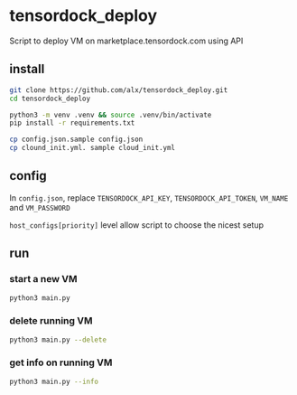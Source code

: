 # tensordock_deploy

Script to deploy VM on marketplace.tensordock.com using API

## install

``` sh
git clone https://github.com/alx/tensordock_deploy.git
cd tensordock_deploy

python3 -m venv .venv && source .venv/bin/activate
pip install -r requirements.txt

cp config.json.sample config.json
cp clound_init.yml. sample cloud_init.yml
```

## config

In `config.json`, replace `TENSORDOCK_API_KEY`, `TENSORDOCK_API_TOKEN`, `VM_NAME` and `VM_PASSWORD`

`host_configs[priority]` level allow script to choose the nicest setup

## run

### start a new VM

``` sh
python3 main.py
```

### delete running VM

``` sh
python3 main.py --delete
```

### get info on running VM

``` sh
python3 main.py --info
```

